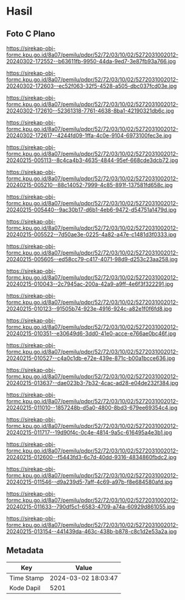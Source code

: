 # Hasil

## Foto C Plano

https://sirekap-obj-formc.kpu.go.id/8a07/pemilu/pdpr/52/72/03/10/02/5272031002012-20240302-172552--b63611fb-9950-44da-9ed7-3e87fb93a766.jpg

https://sirekap-obj-formc.kpu.go.id/8a07/pemilu/pdpr/52/72/03/10/02/5272031002012-20240302-172603--ec52f063-32f5-4528-a505-dbc037fcd03e.jpg

https://sirekap-obj-formc.kpu.go.id/8a07/pemilu/pdpr/52/72/03/10/02/5272031002012-20240302-172610--52361318-7761-4638-8ba1-42190321db6c.jpg

https://sirekap-obj-formc.kpu.go.id/8a07/pemilu/pdpr/52/72/03/10/02/5272031002012-20240302-172617--4244fd09-1ffa-4c0e-9104-6973100fec3e.jpg

https://sirekap-obj-formc.kpu.go.id/8a07/pemilu/pdpr/52/72/03/10/02/5272031002012-20240215-005113--8c4ca4b3-4635-4844-95ef-668cde3dcb72.jpg

https://sirekap-obj-formc.kpu.go.id/8a07/pemilu/pdpr/52/72/03/10/02/5272031002012-20240215-005210--88c14052-7999-4c85-891f-137581fd658c.jpg

https://sirekap-obj-formc.kpu.go.id/8a07/pemilu/pdpr/52/72/03/10/02/5272031002012-20240215-005440--9ac30b17-d6b1-4eb6-9472-d54751a1479d.jpg

https://sirekap-obj-formc.kpu.go.id/8a07/pemilu/pdpr/52/72/03/10/02/5272031002012-20240215-005522--7d50ae3e-0225-4a82-a47e-c1481d3f0333.jpg

https://sirekap-obj-formc.kpu.go.id/8a07/pemilu/pdpr/52/72/03/10/02/5272031002012-20240215-005605--ed58cc79-c417-4071-98d9-d253c23aa258.jpg

https://sirekap-obj-formc.kpu.go.id/8a07/pemilu/pdpr/52/72/03/10/02/5272031002012-20240215-010043--2c7945ac-200a-42a9-a9ff-4e6f3f322291.jpg

https://sirekap-obj-formc.kpu.go.id/8a07/pemilu/pdpr/52/72/03/10/02/5272031002012-20240215-010123--91505b74-923e-4916-924c-a82e1f0f6fd8.jpg

https://sirekap-obj-formc.kpu.go.id/8a07/pemilu/pdpr/52/72/03/10/02/5272031002012-20240215-010351--e30649d6-3dd0-41e0-acce-e766ae0bc46f.jpg

https://sirekap-obj-formc.kpu.go.id/8a07/pemilu/pdpr/52/72/03/10/02/5272031002012-20240215-010527--c4a0c1db-e72e-439e-871c-b00a1bcce636.jpg

https://sirekap-obj-formc.kpu.go.id/8a07/pemilu/pdpr/52/72/03/10/02/5272031002012-20240215-013637--dae023b3-7b32-4cac-ad28-e04de232f384.jpg

https://sirekap-obj-formc.kpu.go.id/8a07/pemilu/pdpr/52/72/03/10/02/5272031002012-20240215-011010--1857248b-d5a0-4800-8bd3-679ee69354c4.jpg

https://sirekap-obj-formc.kpu.go.id/8a07/pemilu/pdpr/52/72/03/10/02/5272031002012-20240215-011717--19d90f4c-0c4e-4814-9a5c-616495a4e3b1.jpg

https://sirekap-obj-formc.kpu.go.id/8a07/pemilu/pdpr/52/72/03/10/02/5272031002012-20240215-012600--f5443fd3-6c7d-40dd-9316-4834860fbdc2.jpg

https://sirekap-obj-formc.kpu.go.id/8a07/pemilu/pdpr/52/72/03/10/02/5272031002012-20240215-011546--d9a239d5-7aff-4c69-a97b-f8e684580afd.jpg

https://sirekap-obj-formc.kpu.go.id/8a07/pemilu/pdpr/52/72/03/10/02/5272031002012-20240215-011633--790df5c1-6583-4709-a74a-60929d861055.jpg

https://sirekap-obj-formc.kpu.go.id/8a07/pemilu/pdpr/52/72/03/10/02/5272031002012-20240215-013154--441439da-463c-438b-b878-c8c1d2e53a2a.jpg


## Metadata

| Key        | Value               |
| ---------- | ------------------- |
| Time Stamp | 2024-03-02 18:03:47 |
| Kode Dapil | 5201                |




